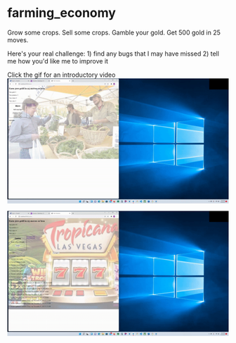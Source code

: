 # farming_economy

Grow some crops. Sell some crops. Gamble your gold.
Get 500 gold in 25 moves.

Here's your real challenge: 1) find any bugs that I may have missed
                            2) tell me how you'd like me to improve it

Click the gif for an introductory video
[![Intro Video](farm_gif.gif)](https://youtu.be/s5NUdwaByFU)

[![Intro Video](farm_win.gif)](https://youtu.be/s5NUdwaByFU)